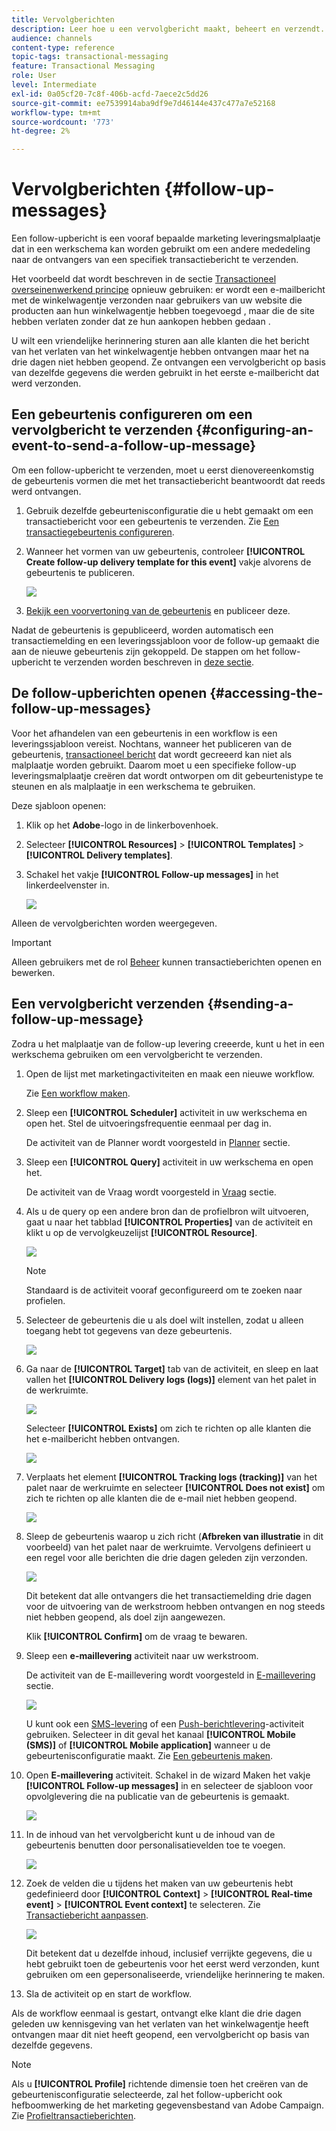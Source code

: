 ```yaml
---
title: Vervolgberichten
description: Leer hoe u een vervolgbericht maakt, beheert en verzendt.
audience: channels
content-type: reference
topic-tags: transactional-messaging
feature: Transactional Messaging
role: User
level: Intermediate
exl-id: 0a05cf20-7c8f-406b-acfd-7aece2c5dd26
source-git-commit: ee7539914aba9df9e7d46144e437c477a7e52168
workflow-type: tm+mt
source-wordcount: '773'
ht-degree: 2%

---
```


# Vervolgberichten {#follow-up-messages}

Een follow-upbericht is een vooraf bepaalde marketing leveringsmalplaatje dat in een werkschema kan worden gebruikt om een andere mededeling naar de ontvangers van een specifiek transactiebericht te verzenden.

Het voorbeeld dat wordt beschreven in de sectie [Transactioneel overseinenwerkend principe](../../channels/using/getting-started-with-transactional-msg.md#transactional-messaging-operating-principle) opnieuw gebruiken: er wordt een e-mailbericht met de winkelwagentje verzonden naar gebruikers van uw website die producten aan hun winkelwagentje hebben toegevoegd , maar die de site hebben verlaten zonder dat ze hun aankopen hebben gedaan .

U wilt een vriendelijke herinnering sturen aan alle klanten die het bericht van het verlaten van het winkelwagentje hebben ontvangen maar het na drie dagen niet hebben geopend. Ze ontvangen een vervolgbericht op basis van dezelfde gegevens die werden gebruikt in het eerste e-mailbericht dat werd verzonden.

## Een gebeurtenis configureren om een vervolgbericht te verzenden {#configuring-an-event-to-send-a-follow-up-message}

Om een follow-upbericht te verzenden, moet u eerst dienovereenkomstig de gebeurtenis vormen die met het transactiebericht beantwoordt dat reeds werd ontvangen.

1. Gebruik dezelfde gebeurtenisconfiguratie die u hebt gemaakt om een transactiebericht voor een gebeurtenis te verzenden. Zie [Een transactiegebeurtenis configureren](../../channels/using/configuring-transactional-event.md).
1. Wanneer het vormen van uw gebeurtenis, controleer **[!UICONTROL Create follow-up delivery template for this event]** vakje alvorens de gebeurtenis te publiceren.

   ![](assets/message-center_follow-up-checkbox.png)

1. [Bekijk een voorvertoning van de gebeurtenis](../../channels/using/publishing-transactional-event.md#previewing-and-publishing-the-event) en publiceer deze.

Nadat de gebeurtenis is gepubliceerd, worden automatisch een transactiemelding en een leveringssjabloon voor de follow-up gemaakt die aan de nieuwe gebeurtenis zijn gekoppeld. De stappen om het follow-upbericht te verzenden worden beschreven in [deze sectie](#sending-a-follow-up-message).

## De follow-upberichten openen {#accessing-the-follow-up-messages}

Voor het afhandelen van een gebeurtenis in een workflow is een leveringssjabloon vereist. Nochtans, wanneer het publiceren van de gebeurtenis, [transactioneel bericht](../../channels/using/editing-transactional-message.md) dat wordt gecreeerd kan niet als malplaatje worden gebruikt. Daarom moet u een specifieke follow-up leveringsmalplaatje creëren dat wordt ontworpen om dit gebeurtenistype te steunen en als malplaatje in een werkschema te gebruiken.

Deze sjabloon openen:

1. Klik op het **Adobe**-logo in de linkerbovenhoek.
1. Selecteer **[!UICONTROL Resources]** > **[!UICONTROL Templates]** > **[!UICONTROL Delivery templates]**.
1. Schakel het vakje **[!UICONTROL Follow-up messages]** in het linkerdeelvenster in.

   ![](assets/message-center_follow-up-search.png)

Alleen de vervolgberichten worden weergegeven.

>[!IMPORTANT]
>
>Alleen gebruikers met de rol [Beheer](../../administration/using/users-management.md#functional-administrators) kunnen transactieberichten openen en bewerken.

## Een vervolgbericht verzenden {#sending-a-follow-up-message}

Zodra u het malplaatje van de follow-up levering creeerde, kunt u het in een werkschema gebruiken om een vervolgbericht te verzenden.

<!--You need to set up a workflow targeting the event corresponding to the transactional message that was already received.-->

1. Open de lijst met marketingactiviteiten en maak een nieuwe workflow.

   Zie [Een workflow maken](../../automating/using/building-a-workflow.md#creating-a-workflow).

1. Sleep een **[!UICONTROL Scheduler]** activiteit in uw werkschema en open het. Stel de uitvoeringsfrequentie eenmaal per dag in.

   De activiteit van de Planner wordt voorgesteld in [Planner](../../automating/using/scheduler.md) sectie.

1. Sleep een **[!UICONTROL Query]** activiteit in uw werkschema en open het.

   De activiteit van de Vraag wordt voorgesteld in [Vraag](../../automating/using/query.md) sectie.

1. Als u de query op een andere bron dan de profielbron wilt uitvoeren, gaat u naar het tabblad **[!UICONTROL Properties]** van de activiteit en klikt u op de vervolgkeuzelijst **[!UICONTROL Resource]**.

   ![](assets/message-center_follow-up-query-properties.png)

   >[!NOTE]
   >
   >Standaard is de activiteit vooraf geconfigureerd om te zoeken naar profielen.

1. Selecteer de gebeurtenis die u als doel wilt instellen, zodat u alleen toegang hebt tot gegevens van deze gebeurtenis.

   ![](assets/message-center_follow-up-query-resource.png)

1. Ga naar de **[!UICONTROL Target]** tab van de activiteit, en sleep en laat vallen het **[!UICONTROL Delivery logs (logs)]** element van het palet in de werkruimte.

   ![](assets/message-center_follow-up-delivery-logs.png)

   Selecteer **[!UICONTROL Exists]** om zich te richten op alle klanten die het e-mailbericht hebben ontvangen.

   ![](assets/message-center_follow-up-delivery-logs-exists.png)

1. Verplaats het element **[!UICONTROL Tracking logs (tracking)]** van het palet naar de werkruimte en selecteer **[!UICONTROL Does not exist]** om zich te richten op alle klanten die de e-mail niet hebben geopend.

   ![](assets/message-center_follow-up-delivery-and-tracking-logs.png)

1. Sleep de gebeurtenis waarop u zich richt (**Afbreken van illustratie** in dit voorbeeld) van het palet naar de werkruimte. Vervolgens definieert u een regel voor alle berichten die drie dagen geleden zijn verzonden.

   ![](assets/message-center_follow-up-created.png)

   Dit betekent dat alle ontvangers die het transactiemelding drie dagen voor de uitvoering van de werkstroom hebben ontvangen en nog steeds niet hebben geopend, als doel zijn aangewezen.

   Klik **[!UICONTROL Confirm]** om de vraag te bewaren.

1. Sleep een **e-maillevering** activiteit naar uw werkstroom.

   De activiteit van de E-maillevering wordt voorgesteld in [E-maillevering](../../automating/using/email-delivery.md) sectie.

   ![](assets/message-center_follow-up-workflow.png)

   U kunt ook een [SMS-levering](../../automating/using/sms-delivery.md) of een [Push-berichtlevering](../../automating/using/push-notification-delivery.md)-activiteit gebruiken. Selecteer in dit geval het kanaal **[!UICONTROL Mobile (SMS)]** of **[!UICONTROL Mobile application]** wanneer u de gebeurtenisconfiguratie maakt. Zie [Een gebeurtenis maken](../../channels/using/configuring-transactional-event.md#creating-an-event).

1. Open **E-maillevering** activiteit. Schakel in de wizard Maken het vakje **[!UICONTROL Follow-up messages]** in en selecteer de sjabloon voor opvolglevering die na publicatie van de gebeurtenis is gemaakt.

   ![](assets/message-center_follow-up-template.png)

1. In de inhoud van het vervolgbericht kunt u de inhoud van de gebeurtenis benutten door personalisatievelden toe te voegen.

   ![](assets/message-center_follow-up-content.png)

1. Zoek de velden die u tijdens het maken van uw gebeurtenis hebt gedefinieerd door **[!UICONTROL Context]** > **[!UICONTROL Real-time event]** > **[!UICONTROL Event context]** te selecteren. Zie [Transactiebericht aanpassen](../../channels/using/editing-transactional-message.md#personalizing-a-transactional-message).

   ![](assets/message-center_follow-up-personalization.png)

   Dit betekent dat u dezelfde inhoud, inclusief verrijkte gegevens, die u hebt gebruikt toen de gebeurtenis voor het eerst werd verzonden, kunt gebruiken om een gepersonaliseerde, vriendelijke herinnering te maken.

1. Sla de activiteit op en start de workflow.

Als de workflow eenmaal is gestart, ontvangt elke klant die drie dagen geleden uw kennisgeving van het verlaten van het winkelwagentje heeft ontvangen maar dit niet heeft geopend, een vervolgbericht op basis van dezelfde gegevens.

>[!NOTE]
>
>Als u **[!UICONTROL Profile]** richtende dimensie toen het creëren van de gebeurtenisconfiguratie selecteerde, zal het follow-upbericht ook hefboomwerking de het marketing gegevensbestand van Adobe Campaign. Zie [Profieltransactieberichten](../../channels/using/editing-transactional-message.md#profile-transactional-message-specificities).
